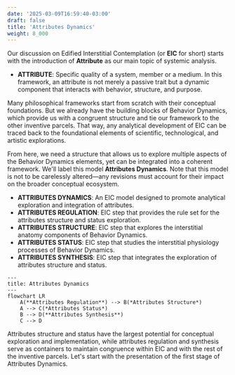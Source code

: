 ```yaml
---
date: '2025-03-09T16:59:40-03:00'
draft: false
title: 'Attributes Dynamics'
weight: 8_000
---
```


Our discussion on Edified Interstitial Contemplation (or **EIC** for short) starts with the introduction of **Attribute** as our main topic of systemic analysis.

- **ATTRIBUTE**: Specific quality of a system, member or a medium. In this framework, an attribute is not merely a passive trait but a dynamic component that interacts with behavior, structure, and purpose.

Many philosophical frameworks start from scratch with their conceptual foundations. But we already have the building blocks of Behavior Dynamics, which provide us with a congruent structure and tie our framework to the other inventive parcels. That way, any analytical development of EIC can be traced back to the foundational elements of scientific, technological, and artistic explorations.

From here, we need a structure that allows us to explore multiple aspects of the Behavior Dynamics elements, yet can be integrated into a coherent framework. We'll label this model **Attributes Dynamics**. Note that this model is not to be carelessly altered—any revisions must account for their impact on the broader conceptual ecosystem.

- **ATTRIBUTES DYNAMICS**: An EIC model designed to promote analytical exploration and integration of attributes.
- **ATTRIBUTES REGULATION**: EIC step that provides the rule set for the attributes structure and status exploration.
- **ATTRIBUTES STRUCTURE**: EIC step that explores the interstitial anatomy components of Behavior Dynamics.
- **ATTRIBUTES STATUS**: EIC step that studies the interstitial physiology processes of Behavior Dynamics.
- **ATTRIBUTES SYNTHESIS**: EIC step that integrates the exploration of attributes structure and status.

```mermaid
---
title: Attributes Dynamics
---
flowchart LR
    A(**Attributes Regulation**) --> B(*Attributes Structure*)
    A --> C(*Attributes Status*)
    B --> D(**Attributes Synthesis**)
    C --> D
```

Attributes structure and status have the largest potential for conceptual exploration and implementation, while attributes regulation and synthesis serve as containers to maintain congruence within EIC and with the rest of the inventive parcels. Let's start with the presentation of the first stage of Attributes Dynamics.

